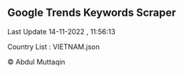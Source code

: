 

## Google Trends Keywords Scraper 
 
Last Update 14-11-2022 , 11:56:13

Country List :
VIETNAM.json



© Abdul Muttaqin 
